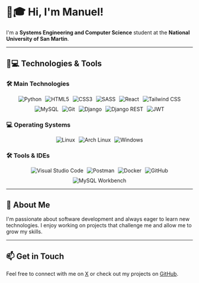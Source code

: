 # 👋🎓 Hi, I'm Manuel!

I'm a **Systems Engineering and Computer Science** student at the **National University of San Martin**.

---

## 🚀💻 Technologies & Tools

### 🛠️ Main Technologies
<div style="display: flex; flex-wrap: wrap; gap: 10px; justify-content: center;">
    <img src="https://img.shields.io/badge/python-3670A0?style=for-the-badge&logo=python&logoColor=ffdd54" alt="Python">
    <img src="https://img.shields.io/badge/html5-%23E34F26.svg?style=for-the-badge&logo=html5&logoColor=white" alt="HTML5">
    <img src="https://img.shields.io/badge/css3-%231572B6.svg?style=for-the-badge&logo=css3&logoColor=white" alt="CSS3">
    <img src="https://img.shields.io/badge/sass-cc6699?style=for-the-badge&logo=sass&logoColor=white" alt="SASS">
    <img src="https://img.shields.io/badge/react-%23282C34.svg?style=for-the-badge&logo=react&logoColor=61DAFB" alt="React">
    <img src="https://img.shields.io/badge/tailwindcss-%2338B2AC.svg?style=for-the-badge&logo=tailwind-css&logoColor=white" alt="Tailwind CSS">
    <img src="https://img.shields.io/badge/mysql-%2300f.svg?style=for-the-badge&logo=mysql&logoColor=white" alt="MySQL">
    <img src="https://img.shields.io/badge/git-E44C30?style=for-the-badge&logo=git&logoColor=white" alt="Git">
    <img src="https://img.shields.io/badge/django-%23092E20.svg?style=for-the-badge&logo=django&logoColor=white" alt="Django">
    <img src="https://img.shields.io/badge/DJANGO-REST-ff1709?style=for-the-badge&logo=django&logoColor=white&color=ff1709&labelColor=gray" alt="Django REST">
    <img src="https://img.shields.io/badge/JWT-black?style=for-the-badge&logo=JSON%20web%20tokens" alt="JWT">
</div>

### 💻 Operating Systems
<div style="display: flex; flex-wrap: wrap; gap: 10px; justify-content: center;">
    <img src="https://img.shields.io/badge/Linux-FCC624?style=for-the-badge&logo=linux&logoColor=black" alt="Linux">
    <img src="https://img.shields.io/badge/Arch%20Linux-1793D1?style=for-the-badge&logo=archlinux&logoColor=white" alt="Arch Linux">
    <img src="https://img.shields.io/badge/Windows-0078D6?style=for-the-badge&logo=windows&logoColor=white" alt="Windows">
</div>

### 🛠️ Tools & IDEs
<div style="display: flex; flex-wrap: wrap; gap: 10px; justify-content: center;">
    <img src="https://img.shields.io/badge/Visual%20Studio%20Code-0078d7.svg?style=for-the-badge&logo=visual-studio-code&logoColor=white" alt="Visual Studio Code">
    <img src="https://img.shields.io/badge/Postman-FF6C37?style=for-the-badge&logo=postman&logoColor=white" alt="Postman">
    <img src="https://img.shields.io/badge/docker-2496ED?style=for-the-badge&logo=docker&logoColor=white" alt="Docker">
    <img src="https://img.shields.io/badge/github-%23121011.svg?style=for-the-badge&logo=github&logoColor=white" alt="GitHub">
    <img src="https://img.shields.io/badge/MySQL%20Workbench-00758F?style=for-the-badge&logo=mysql&logoColor=white" alt="MySQL Workbench">
</div>

---

## 🌱 About Me

I'm passionate about software development and always eager to learn new technologies. I enjoy working on projects that challenge me and allow me to grow my skills.

---

## 📫 Get in Touch

Feel free to connect with me on [X](https://x.com/DraftraX) or check out my projects on [GitHub](https://github.com/DraftraX).

